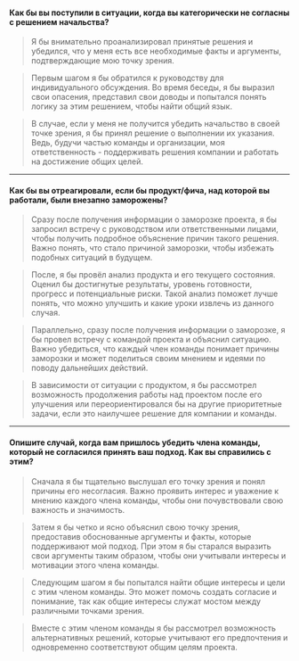 #### Как бы вы поступили в ситуации, когда вы категорически не согласны с решением начальства? 

> Я бы внимательно проанализировал принятые решения и убедился, что у меня есть все необходимые факты и аргументы, подтверждающие мою точку зрения.

> Первым шагом я бы обратился к руководству для индивидуального обсуждения. Во время беседы, я бы выразил свои опасения, представил свои доводы и попытался понять логику за этим решением, чтобы найти общий язык.

> В случае, если у меня не получится убедить начальство в своей точке зрения, я бы принял решение о выполнении их указания. Ведь, будучи частью команды и организации, моя ответственность - поддерживать решения компании и работать на достижение общих целей.


---

#### Как бы вы отреагировали, если бы продукт/фича, над которой вы работали, были внезапно заморожены? 

> Сразу после получения информации о заморозке проекта, я бы запросил встречу с руководством или ответственными лицами, чтобы получить подробное объяснение причин такого решения. Важно понять, что стало причиной заморозки, чтобы избежать подобных ситуаций в будущем.

> После, я бы провёл анализ продукта и его текущего состояния. Оценил бы достигнутые результаты, уровень готовности, прогресс и потенциальные риски. Такой анализ поможет лучше понять, что можно улучшить и какие уроки извлечь из данного случая.

> Параллельно, сразу после получения информации о заморозке, я бы провел встречу с командой проекта и объяснил ситуацию. Важно убедиться, что каждый член команды понимает причины заморозки и может поделиться своим мнением и идеями по поводу дальнейших действий.

> В зависимости от ситуации с продуктом, я бы рассмотрел возможность продолжения работы над проектом после его улучшения или переориентировался бы на другие приоритетные задачи, если это наилучшее решение для компании и команды.


---


#### Опишите случай, когда вам пришлось убедить члена команды, который не согласился принять ваш подход. Как вы справились с этим? 

  

> Сначала я бы тщательно выслушал его точку зрения и понял причины его несогласия. Важно проявить интерес и уважение к мнению каждого члена команды, чтобы они почувствовали свою важность и значимость.

> Затем я бы четко и ясно объяснил свою точку зрения, предоставив обоснованные аргументы и факты, которые поддерживают мой подход. При этом я бы старался выразить свои аргументы таким образом, чтобы они учитывали интересы и мотивации этого члена команды.

> Следующим шагом я бы попытался найти общие интересы и цели с этим членом команды. Это может помочь создать согласие и понимание, так как общие интересы служат мостом между различными точками зрения.

> Вместе с этим членом команды я бы рассмотрел возможность альтернативных решений, которые учитывают его предпочтения и одновременно соответствуют общим целям проекта.